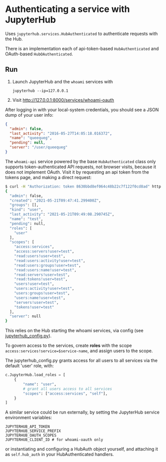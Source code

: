 # Authenticating a service with JupyterHub

Uses `jupyterhub.services.HubAuthenticated` to authenticate requests with the Hub.

There is an implementation each of api-token-based `HubAuthenticated` and OAuth-based `HubOAuthenticated`.

## Run

1.  Launch JupyterHub and the `whoami` services with

        jupyterhub --ip=127.0.0.1

2.  Visit http://127.0.0.1:8000/services/whoami-oauth

After logging in with your local-system credentials, you should see a JSON dump of your user info:

```json
{
  "admin": false,
  "last_activity": "2016-05-27T14:05:18.016372",
  "name": "queequeg",
  "pending": null,
  "server": "/user/queequeg"
}
```

The `whoami-api` service powered by the base `HubAuthenticated` class only supports token-authenticated API requests,
not browser visits, because it does not implement OAuth. Visit it by requesting an api token from the tokens page,
and making a direct request:

```bash
$ curl -H "Authorization: token 8630bbd8ef064c48b22c7f122f0cd8ad" http://127.0.0.1:8000/services/whoami-api/ | jq .
{
  "admin": false,
  "created": "2021-05-21T09:47:41.299400Z",
  "groups": [],
  "kind": "user",
  "last_activity": "2021-05-21T09:49:08.290745Z",
  "name": "test",
  "pending": null,
  "roles": [
    "user"
  ],
  "scopes": [
    "access:services",
    "access:servers!user=test",
    "read:users!user=test",
    "read:users:activity!user=test",
    "read:users:groups!user=test",
    "read:users:name!user=test",
    "read:servers!user=test",
    "read:tokens!user=test",
    "users!user=test",
    "users:activity!user=test",
    "users:groups!user=test",
    "users:name!user=test",
    "servers!user=test",
    "tokens!user=test"
  ],
  "server": null
}
```

This relies on the Hub starting the whoami services, via config (see [jupyterhub_config.py](./jupyterhub_config.py)).

To govern access to the services, create **roles** with the scope `access:services!service=$service-name`,
and assign users to the scope.

The jupyterhub_config.py grants access for all users to all services via the default 'user' role, with:

```python
c.JupyterHub.load_roles = [
    {
        "name": "user",
        # grant all users access to all services
        "scopes": ["access:services", "self"],
    }
]
```

A similar service could be run externally, by setting the JupyterHub service environment variables:

    JUPYTERHUB_API_TOKEN
    JUPYTERHUB_SERVICE_PREFIX
    JUPYTERHUB_OAUTH_SCOPES
    JUPYTERHUB_CLIENT_ID # for whoami-oauth only

or instantiating and configuring a HubAuth object yourself, and attaching it as `self.hub_auth` in your HubAuthenticated handlers.
